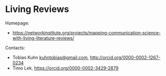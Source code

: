 Living Reviews
==============

Homepage:

- https://networkinstitute.org/projects/mapping-communication-science-with-living-literature-reviews/

Contacts: 

- Tobias Kuhn <kuhntobias@gmail.com>, http://orcid.org/0000-0002-1267-0234
- Timo Lek, https://orcid.org/0000-0002-3429-2879
